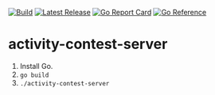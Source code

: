 [![Build](https://github.com/jidicula/activity-contest-server/actions/workflows/build.yml/badge.svg)](https://github.com/jidicula/activity-contest-server/actions/workflows/build.yml) [![Latest Release](https://github.com/jidicula/activity-contest-server/actions/workflows/release-draft.yml/badge.svg)](https://github.com/jidicula/activity-contest-server/actions/workflows/release-draft.yml) [![Go Report Card](https://goreportcard.com/badge/github.com/jidicula/activity-contest-server)](https://goreportcard.com/report/github.com/jidicula/activity-contest-server) [![Go Reference](https://pkg.go.dev/badge/github.com/jidicula/activity-contest-server.svg)](https://pkg.go.dev/github.com/jidicula/activity-contest-server)

# activity-contest-server

1. Install Go.
2. `go build`
3. `./activity-contest-server`
